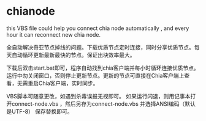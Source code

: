 # chianode


this VBS file  could help you connect chia node automatically , and every hour it can reconnect new chia node.



全自动解决奇亚节点掉线的问题。下载优质节点定时连接，同时分享优质节点。每天自动循环更新最新最快的节点。保证出块效率最大。


下载后双击start.bat即可，程序自动找到chia客户端并每小时循环连接优质节点。运行中勿关闭窗口，否则停止更新节点。更新的节点可直接在Chia客户端上查看，无需重启Chia客户端，实时同步。

VBS脚本可随意更改，如遇到杀毒误报无视即可。
如果运行闪退，则用记事本打开connect-node.vbs ，然后另存为connect-node.vbs 并选择ANSI编码（默认是UTF-8） 保存替换即可。
